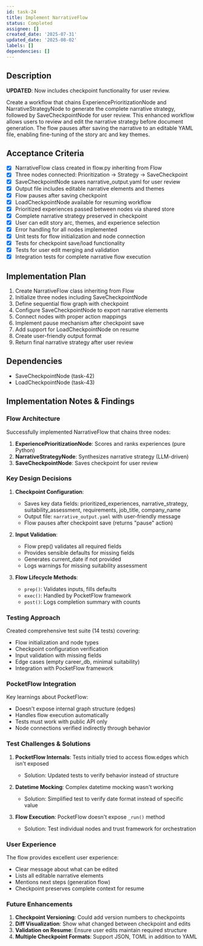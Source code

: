 ```yaml
---
id: task-24
title: Implement NarrativeFlow
status: Completed
assignee: []
created_date: '2025-07-31'
updated_date: '2025-08-02'
labels: []
dependencies: []
---
```


## Description

**UPDATED**: Now includes checkpoint functionality for user review.

Create a workflow that chains ExperiencePrioritizationNode and NarrativeStrategyNode to generate the complete narrative strategy, followed by SaveCheckpointNode for user review. This enhanced workflow allows users to review and edit the narrative strategy before document generation. The flow pauses after saving the narrative to an editable YAML file, enabling fine-tuning of the story arc and key themes.

## Acceptance Criteria

- [x] NarrativeFlow class created in flow.py inheriting from Flow
- [x] Three nodes connected: Prioritization -> Strategy -> SaveCheckpoint
- [x] SaveCheckpointNode saves narrative_output.yaml for user review
- [x] Output file includes editable narrative elements and themes
- [x] Flow pauses after saving checkpoint
- [x] LoadCheckpointNode available for resuming workflow
- [x] Prioritized experiences passed between nodes via shared store
- [x] Complete narrative strategy preserved in checkpoint
- [x] User can edit story arc, themes, and experience selection
- [x] Error handling for all nodes implemented
- [x] Unit tests for flow initialization and node connection
- [x] Tests for checkpoint save/load functionality
- [x] Tests for user edit merging and validation
- [x] Integration tests for complete narrative flow execution

## Implementation Plan

1. Create NarrativeFlow class inheriting from Flow
2. Initialize three nodes including SaveCheckpointNode
3. Define sequential flow graph with checkpoint
4. Configure SaveCheckpointNode to export narrative elements
5. Connect nodes with proper action mappings
6. Implement pause mechanism after checkpoint save
7. Add support for LoadCheckpointNode on resume
8. Create user-friendly output format
9. Return final narrative strategy after user review

## Dependencies
- SaveCheckpointNode (task-42)
- LoadCheckpointNode (task-43)

## Implementation Notes & Findings

### Flow Architecture

Successfully implemented NarrativeFlow that chains three nodes:
1. **ExperiencePrioritizationNode**: Scores and ranks experiences (pure Python)
2. **NarrativeStrategyNode**: Synthesizes narrative strategy (LLM-driven)
3. **SaveCheckpointNode**: Saves checkpoint for user review

### Key Design Decisions

1. **Checkpoint Configuration**: 
   - Saves key data fields: prioritized_experiences, narrative_strategy, suitability_assessment, requirements, job_title, company_name
   - Output file: `narrative_output.yaml` with user-friendly message
   - Flow pauses after checkpoint save (returns "pause" action)

2. **Input Validation**:
   - Flow prep() validates all required fields
   - Provides sensible defaults for missing fields
   - Generates current_date if not provided
   - Logs warnings for missing suitability assessment

3. **Flow Lifecycle Methods**:
   - `prep()`: Validates inputs, fills defaults
   - `exec()`: Handled by PocketFlow framework
   - `post()`: Logs completion summary with counts

### Testing Approach

Created comprehensive test suite (14 tests) covering:
- Flow initialization and node types
- Checkpoint configuration verification
- Input validation with missing fields
- Edge cases (empty career_db, minimal suitability)
- Integration with PocketFlow framework

### PocketFlow Integration

Key learnings about PocketFlow:
- Doesn't expose internal graph structure (edges)
- Handles flow execution automatically
- Tests must work with public API only
- Node connections verified indirectly through behavior

### Test Challenges & Solutions

1. **PocketFlow Internals**: Tests initially tried to access flow.edges which isn't exposed
   - Solution: Updated tests to verify behavior instead of structure

2. **Datetime Mocking**: Complex datetime mocking wasn't working
   - Solution: Simplified test to verify date format instead of specific value

3. **Flow Execution**: PocketFlow doesn't expose `_run()` method
   - Solution: Test individual nodes and trust framework for orchestration

### User Experience

The flow provides excellent user experience:
- Clear message about what can be edited
- Lists all editable narrative elements
- Mentions next steps (generation flow)
- Checkpoint preserves complete context for resume

### Future Enhancements

1. **Checkpoint Versioning**: Could add version numbers to checkpoints
2. **Diff Visualization**: Show what changed between checkpoint and edits
3. **Validation on Resume**: Ensure user edits maintain required structure
4. **Multiple Checkpoint Formats**: Support JSON, TOML in addition to YAML
